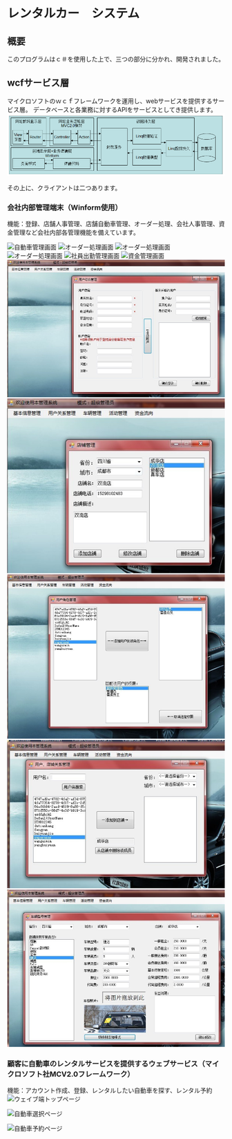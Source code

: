 # レンタルカー　システム  

## 概要 
このプログラムはｃ＃を使用した上で、三つの部分に分かれ、開発されました。  

## wcfサービス層
マイクロソフトのｗｃｆフレームワークを運用し、webサービスを提供するサービス層。
データベースと各業務に対するAPIをサービスとしてき提供します。
![システム構造（中国語）](Images/１８.png)

その上に、クライアントは二つあります。  
### 会社内部管理端末（Winform使用）  
機能：登録、店舗人事管理、店舗自動車管理、オーダー処理、会社人事管理、資金管理など会社内部各管理機能を備えています。

![自動車管理画面](Images/４.jpg)
![オーダー処理画面](Images/５.jpg)
![オーダー処理画面](Images/６.jpg)
![オーダー処理画面](Images/７.jpg)
![社員出勤管理画面](Images/８.jpg)
![資金管理画面](Images/９.jpg)
![ユーザー管理画面](Images/１０.jpg)
![店舗管理画面](Images/１１.jpg)
![権限管理画面](Images/１２.jpg)
![社員配属画面](Images/１３.jpg)
![車両管理画面](Images/１４.jpg)

### 顧客に自動車のレンタルサービスを提供するウェブサービス（マイクロソフト社MCV2.0フレームワーク）

機能：アカウント作成、登録、レンタルしたい自動車を探す、レンタル予約
![ウェイブ端トップページ](Images/１.jpg)

![自動車選択ページ](Images/２.jpg)

![自動車予約ページ](Images/３.jpg)


